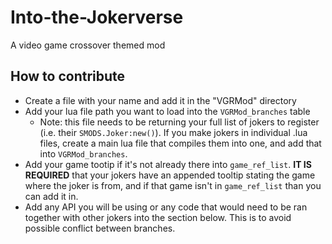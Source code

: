 # Into-the-Jokerverse
A video game crossover themed mod

## How to contribute
- Create a file with your name and add it in the "VGRMod" directory
- Add your lua file path you want to load into the `VGRMod_branches` table
    - Note: this file needs to be returning your full list of jokers to register (i.e. their `SMODS.Joker:new()`). If you make jokers in individual .lua files, create a main lua file that compiles them into one, and add that into `VGRMod_branches`.
- Add your game tootip if it's not already there into `game_ref_list`. **IT IS REQUIRED** that your jokers have an appended tooltip stating the game where the joker is from, and if that game isn't in `game_ref_list` than you can add it in.
- Add any API you will be using or any code that would need to be ran together with other jokers into the section below. This is to avoid possible conflict between branches.
